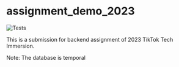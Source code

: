 # assignment_demo_2023

![Tests](https://github.com/TikTokTechImmersion/assignment_demo_2023/actions/workflows/test.yml/badge.svg)

This is a submission for backend assignment of 2023 TikTok Tech Immersion.

Note: The database is temporal